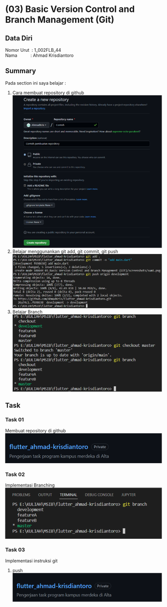 # (03) Basic Version Control and Branch Management (Git)

## Data Diri
Nomor Urut &nbsp;: 1_002FLB_44 <br>
Nama &emsp;&emsp;&ensp;&nbsp;: Ahmad Krisdiantoro

## Summary
Pada section ini saya belajar : 
1. Cara membuat repository di github <br>
![Create Repository](screenshots/sum1.png)
2. Belajar menggunankan git add, git commit, git push <br>
![git add, commit, push](screenshots/sum2.png)
3. Belajar Branch <br>
![Branch](screenshots/sum3.png)
## Task 
### Task 01
Membuat repository di github <br>
![Repo](screenshots/img5.png)
### Task 02
Implementasi Branching <br>
![Repo](screenshots/img1.png)
### Task 03
Implementasi instruksi git
1. push <br>
   ![Repo](screenshots/img5.png)
